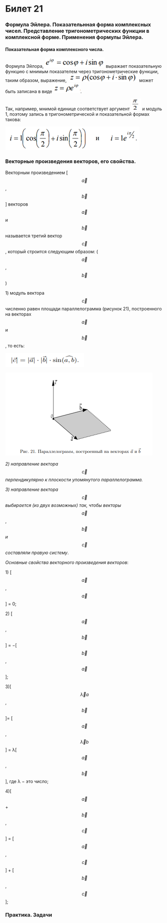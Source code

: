 # Билет 21

### **Формула Эйлера. Показательнная форма комплексных чисел. Представление тригонометрических функции в комплексной форме. Применения формулы Эйлера.**

#### Показательная форма комплексного числа.

Формула Эйлора, ![](<../.gitbook/assets/image (82) (1) (1) (1).png>) выражает  показательную функцию с мнимым показателем через тригонометрические функции, таким образом, выражение, ![](<../.gitbook/assets/image (38).png>) может быть записана в виде ![](<../.gitbook/assets/image (47) (1).png>).

Так, например, мнимой единице соответствует аргумент  ![](<../.gitbook/assets/image (97) (1) (1).png>) и модуль 1, поэтому запись в тригонометрической и показательной формах такова:

![](<../.gitbook/assets/image (19).png>)

### **Векторные произведения векторов, его свойства.**

Векторным произведением \[$$\vec{a}$$, $$\vec{b}$$] векторов $$\vec{a}$$ и $$\vec{b}$$ называется третий вектор $$\vec{с}$$, который строится следующим образом: ($$\vec{a}$$, $$\vec{b}$$)

1\) модуль вектора $$\vec{с}$$ численно равен площади параллелограмма (рисунок 21), построенного на векторах $$\vec{a}$$ и $$\vec{b}$$ , то есть:

![](<../.gitbook/assets/image (73) (1) (1).png>)

![](<../.gitbook/assets/image (1).png>)

_2) направление вектора_ $$\vec{с}$$ _перпендикулярно к плоскости упомянутого параллелограмма._

_3) направление вектора_ $$\vec{с}$$ _выбирается (из двух возможных) так, чтобы векторы_ $$\vec{a}$$, $$\vec{b}$$ _и_ $$\vec{с}$$ _составляли правую систему_.

&#x20;_Основные свойства векторного произведения векторов_:

1\) \[$$\vec{a}$$, $$\vec{a}$$] = 0;

2\) \[$$\vec{a}$$, $$\vec{b}$$] = −\[$$\vec{b}$$, $$\vec{a}$$];

3\)\[$$\vec{λ}a$$, $$\vec{b}$$]= \[$$\vec{a}$$, $$\vec{λ}b$$] = λ\[$$\vec{a}$$, $$\vec{b}$$], где λ − это число;

4\)\[$$\vec{a}$$ + $$\vec{b}$$,$$\vec{с}$$] = \[$$\vec{a}$$,$$\vec{с}$$] + \[$$\vec{b}$$, $$\vec{с}$$];

### Практика. Задачи
